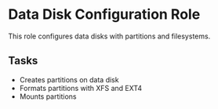 # Data Disk Configuration Role

This role configures data disks with partitions and filesystems.

## Tasks
- Creates partitions on data disk
- Formats partitions with XFS and EXT4
- Mounts partitions
